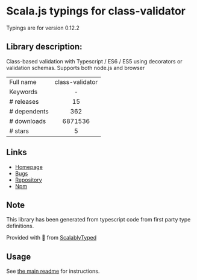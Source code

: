 
# Scala.js typings for class-validator

Typings are for version 0.12.2

## Library description:
Class-based validation with Typescript / ES6 / ES5 using decorators or validation schemas. Supports both node.js and browser

|                    |                 |
| ------------------ | :-------------: |
| Full name          | class-validator |
| Keywords           | - |
| # releases         | 15 |
| # dependents       | 362 |
| # downloads        | 6871536 |
| # stars            | 5 |

## Links
- [Homepage](https://github.com/typestack/class-validator#readme)
- [Bugs](https://github.com/typestack/class-validator/issues)
- [Repository](https://github.com/typestack/class-validator)
- [Npm](https://www.npmjs.com/package/class-validator)
    


## Note
This library has been generated from typescript code from first party type definitions.

Provided with :purple_heart: from [ScalablyTyped](https://github.com/oyvindberg/ScalablyTyped)

## Usage
See [the main readme](../../readme.md) for instructions.


